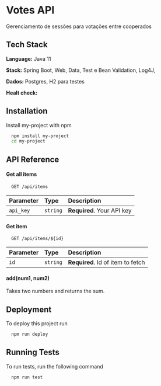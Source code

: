 
# Votes API

Gerenciamento de sessões para votações entre cooperados


## Tech Stack

**Language:** Java 11

**Stack:** Spring Boot, Web, Data, Test e Bean Validation, Log4J,

**Dados:** Postgres, H2 para testes

**Healt check:**


## Installation

Install my-project with npm

```bash
  npm install my-project
  cd my-project
```
    
## API Reference

#### Get all items

```http
  GET /api/items
```

| Parameter | Type     | Description                |
| :-------- | :------- | :------------------------- |
| `api_key` | `string` | **Required**. Your API key |

#### Get item

```http
  GET /api/items/${id}
```

| Parameter | Type     | Description                       |
| :-------- | :------- | :-------------------------------- |
| `id`      | `string` | **Required**. Id of item to fetch |

#### add(num1, num2)

Takes two numbers and returns the sum.


## Deployment

To deploy this project run

```bash
  npm run deploy
```


## Running Tests

To run tests, run the following command

```bash
  npm run test
```

